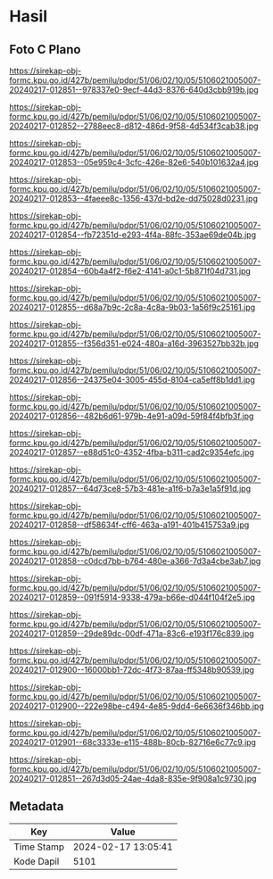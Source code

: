 # Hasil

## Foto C Plano

https://sirekap-obj-formc.kpu.go.id/427b/pemilu/pdpr/51/06/02/10/05/5106021005007-20240217-012851--978337e0-9ecf-44d3-8376-640d3cbb919b.jpg

https://sirekap-obj-formc.kpu.go.id/427b/pemilu/pdpr/51/06/02/10/05/5106021005007-20240217-012852--2788eec8-d812-486d-9f58-4d534f3cab38.jpg

https://sirekap-obj-formc.kpu.go.id/427b/pemilu/pdpr/51/06/02/10/05/5106021005007-20240217-012853--05e959c4-3cfc-426e-82e6-540b101632a4.jpg

https://sirekap-obj-formc.kpu.go.id/427b/pemilu/pdpr/51/06/02/10/05/5106021005007-20240217-012853--4faeee8c-1356-437d-bd2e-dd75028d0231.jpg

https://sirekap-obj-formc.kpu.go.id/427b/pemilu/pdpr/51/06/02/10/05/5106021005007-20240217-012854--fb72351d-e293-4f4a-88fc-353ae69de04b.jpg

https://sirekap-obj-formc.kpu.go.id/427b/pemilu/pdpr/51/06/02/10/05/5106021005007-20240217-012854--60b4a4f2-f6e2-4141-a0c1-5b871f04d731.jpg

https://sirekap-obj-formc.kpu.go.id/427b/pemilu/pdpr/51/06/02/10/05/5106021005007-20240217-012855--d68a7b9c-2c8a-4c8a-9b03-1a56f9c25161.jpg

https://sirekap-obj-formc.kpu.go.id/427b/pemilu/pdpr/51/06/02/10/05/5106021005007-20240217-012855--f356d351-e024-480a-a16d-3963527bb32b.jpg

https://sirekap-obj-formc.kpu.go.id/427b/pemilu/pdpr/51/06/02/10/05/5106021005007-20240217-012856--24375e04-3005-455d-8104-ca5eff8b1dd1.jpg

https://sirekap-obj-formc.kpu.go.id/427b/pemilu/pdpr/51/06/02/10/05/5106021005007-20240217-012856--482b6d61-979b-4e91-a09d-59f84f4bfb3f.jpg

https://sirekap-obj-formc.kpu.go.id/427b/pemilu/pdpr/51/06/02/10/05/5106021005007-20240217-012857--e88d51c0-4352-4fba-b311-cad2c9354efc.jpg

https://sirekap-obj-formc.kpu.go.id/427b/pemilu/pdpr/51/06/02/10/05/5106021005007-20240217-012857--64d73ce8-57b3-481e-a1f6-b7a3e1a5f91d.jpg

https://sirekap-obj-formc.kpu.go.id/427b/pemilu/pdpr/51/06/02/10/05/5106021005007-20240217-012858--df58634f-cff6-463a-a191-401b415753a9.jpg

https://sirekap-obj-formc.kpu.go.id/427b/pemilu/pdpr/51/06/02/10/05/5106021005007-20240217-012858--c0dcd7bb-b764-480e-a366-7d3a4cbe3ab7.jpg

https://sirekap-obj-formc.kpu.go.id/427b/pemilu/pdpr/51/06/02/10/05/5106021005007-20240217-012859--091f5914-9338-479a-b66e-d044f104f2e5.jpg

https://sirekap-obj-formc.kpu.go.id/427b/pemilu/pdpr/51/06/02/10/05/5106021005007-20240217-012859--29de89dc-00df-471a-83c6-e193f176c839.jpg

https://sirekap-obj-formc.kpu.go.id/427b/pemilu/pdpr/51/06/02/10/05/5106021005007-20240217-012900--16000bb1-72dc-4f73-87aa-ff5348b90539.jpg

https://sirekap-obj-formc.kpu.go.id/427b/pemilu/pdpr/51/06/02/10/05/5106021005007-20240217-012900--222e98be-c494-4e85-9dd4-6e6636f346bb.jpg

https://sirekap-obj-formc.kpu.go.id/427b/pemilu/pdpr/51/06/02/10/05/5106021005007-20240217-012901--68c3333e-e115-488b-80cb-82716e6c77c9.jpg

https://sirekap-obj-formc.kpu.go.id/427b/pemilu/pdpr/51/06/02/10/05/5106021005007-20240217-012851--267d3d05-24ae-4da8-835e-9f908a1c9730.jpg


## Metadata

| Key        | Value               |
| ---------- | ------------------- |
| Time Stamp | 2024-02-17 13:05:41 |
| Kode Dapil | 5101                |



